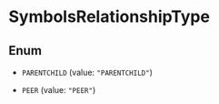 

# SymbolsRelationshipType

## Enum


* `PARENTCHILD` (value: `"PARENTCHILD"`)

* `PEER` (value: `"PEER"`)




